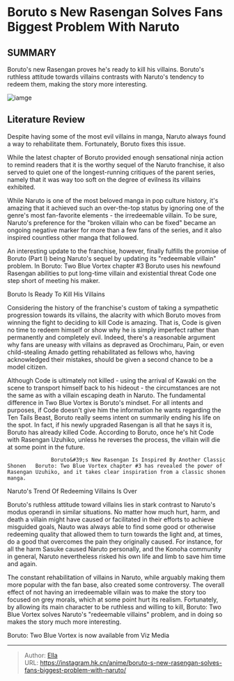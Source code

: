 # Boruto s New Rasengan Solves Fans  Biggest Problem With Naruto


## SUMMARY 






  Boruto&#39;s new Rasengan proves he&#39;s ready to kill his villains.   Boruto&#39;s ruthless attitude towards villains contrasts with Naruto&#39;s tendency to redeem them, making the story more interesting.  

![iamge](https://static1.srcdn.com/wordpress/wp-content/uploads/2023/07/boruto-s-wind-style-rasengan-and-sage-of-six-paths-naruto-1.jpg)

## Literature Review

Despite having some of the most evil villains in manga, Naruto always found a way to rehabilitate them. Fortunately, Boruto fixes this issue.




While the latest chapter of Boruto provided enough sensational ninja action to remind readers that it is the worthy sequel of the Naruto franchise, it also served to quiet one of the longest-running critiques of the parent series, namely that it was way too soft on the degree of evilness its villains exhibited.




While Naruto is one of the most beloved manga in pop culture history, it&#39;s amazing that it achieved such an over-the-top status by ignoring one of the genre&#39;s most fan-favorite elements - the irredeemable villain. To be sure, Naruto&#39;s preference for the &#34;broken villain who can be fixed&#34; became an ongoing negative marker for more than a few fans of the series, and it also inspired countless other manga that followed.

          

An interesting update to the franchise, however, finally fulfills the promise of Boruto (Part I) being Naruto&#39;s sequel by updating its &#34;redeemable villain&#34; problem. In Boruto: Two Blue Vortex chapter #3 Boruto uses his newfound Rasengan abilities to put long-time villain and existential threat Code one step short of meeting his maker.





 Boruto Is Ready To Kill His Villains 
          

Considering the history of the franchise&#39;s custom of taking a sympathetic progression towards its villains, the alacrity with which Boruto moves from winning the fight to deciding to kill Code is amazing. That is, Code is given no time to redeem himself or show why he is simply imperfect rather than permanently and completely evil. Indeed, there&#39;s a reasonable argument why fans are uneasy with villains as depraved as Orochimaru, Pain, or even child-stealing Amado getting rehabilitated as fellows who, having acknowledged their mistakes, should be given a second chance to be a model citizen.

Although Code is ultimately not killed - using the arrival of Kawaki on the scene to transport himself back to his hideout - the circumstances are not the same as with a villain escaping death in Naruto. The fundamental difference in Two Blue Vortex is Boruto&#39;s mindset. For all intents and purposes, if Code doesn&#39;t give him the information he wants regarding the Ten Tails Beast, Boruto really seems intent on summarily ending his life on the spot. In fact, if his newly upgraded Rasengan is all that he says it is, Boruto has already killed Code. According to Boruto, once he&#39;s hit Code with Rasengan Uzuhiko, unless he reverses the process, the villain will die at some point in the future.




                  Boruto&#39;s New Rasengan Is Inspired By Another Classic Shonen   Boruto: Two Blue Vortex chapter #3 has revealed the power of Rasengan Uzuhiko, and it takes clear inspiration from a classic shonen manga.   



 Naruto&#39;s Trend Of Redeeming Villains Is Over 
          

Boruto&#39;s ruthless attitude toward villains lies in stark contrast to Naruto&#39;s modus operandi in similar situations. No matter how much hurt, harm, and death a villain might have caused or facilitated in their efforts to achieve misguided goals, Nauto was always able to find some good or otherwise redeeming quality that allowed them to turn towards the light and, at times, do a good that overcomes the pain they originally caused. For instance, for all the harm Sasuke caused Naruto personally, and the Konoha community in general, Naruto nevertheless risked his own life and limb to save him time and again.




The constant rehabilitation of villains in Naruto, while arguably making them more popular with the fan base, also created some controversy. The overall effect of not having an irredeemable villain was to make the story too focused on grey morals, which at some point hurt its realism. Fortunately, by allowing its main character to be ruthless and willing to kill, Boruto: Two Blue Vortex solves Naruto&#39;s &#34;redeemable villains&#34; problem, and in doing so makes the story much more interesting.

Boruto: Two Blue Vortex is now available from Viz Media



---

> Author: [Ella](https://instagram.hk.cn/)  
> URL: https://instagram.hk.cn/anime/boruto-s-new-rasengan-solves-fans-biggest-problem-with-naruto/  

